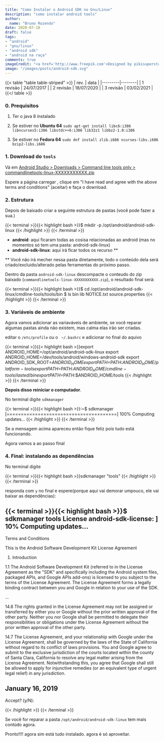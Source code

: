 ```yaml
---
title: "Como Instalar o Android SDK no Gnu/Linux"
description: "como instalar android tools"
author:
  name: "Bruno Rozendo"
date: 2020-07-18
draft: false
tags:
- "android"
- "gnu/linux"
- "android sdk"
- "android na raça"
comments: true
imageCredit: "<a href='http://www.freepik.com'>Designed by pikisuperstar / Freepik</a>"
image: "/images/posts/android-sdk.svg"
---
```



{{< table "table table-striped" >}}
| rev.  | data |
|---------|--------|
| 1 revisão      | 24/07/2017    |
| 2 revisão      | 18/07/2020    |
| 3 revisão      | 03/02/2021    |
{{</ table >}}


### 0. Prequisitos

 1. Ter o java 8 instalado


 2. Se estiver no __Ubuntu 64__
	```sudo apt-get install libc6:i386 libncurses5:i386 libstdc++6:i386 lib32z1 libbz2-1.0:i386```

 2. Se estiver no __Fedora 64__
	```sudo dnf install zlib.i686 ncurses-libs.i686 bzip2-libs.i686```




### 1. Download do `tools`


Vá em [Android Studio > Downloads > Command line tools only > commandlinetools-linux-XXXXXXXXXXX.zip](https://developer.android.com/studio#downloads)

Espere a página carregar , clique em "I have read and agree with the above terms and conditions" (aceitar) e  faça o download.


### 2. Estrutura

Depois de baixado criar a seguinte estrutura de pastas (você pode fazer a sua.)


{{< terminal >}}{{< highlight bash >}}$ mkdir -p /opt/android/android-sdk-linux
{{< /highlight >}}
{{< /terminal >}}


 - __android__: aqui ficaram todas as cosisa relacionadas ao android (mas no momentos só tem uma pasta: android-sdk-linux)
 - __android-sdk-linux__: aqui irá ficar todos os recurso **

** Você não irá mecher nessa pasta diretamente, todo o conteúdo dela será criado/excluido/alterado pelas ferramentas do próximo passo.



Dentro da pasta `android-sdk-linux` descompacte o conteudo do zip baixado (`commandlinetools-linux-XXXXXXXXXXX.zip`), o resultado final será:

{{< terminal >}}{{< highlight bash >}}$ cd /opt/android/android-sdk-linux/cmdline-tools/tools/bin
$ ls
bin  lib  NOTICE.txt  source.properties
{{< /highlight >}}
{{< /terminal >}}


### 3. Variáveis de ambiente


Agora vamos adicionar as variaváveis de ambiente, se você reparar algumas pastas ainda não existem, mas calma elas irão ser criadas.

editar o `/etc/profile` ou o ` ~/.bashrc` e adicionar no final do aquivo

{{< terminal >}}{{< highlight bash >}}export ANDROID_HOME=/opt/android/android-sdk-linux
export ANDROID_HOME=/dev/tools/android/windows-android-sdk
export ANDROID_SDK_ROOT=$ANDROID_HOME
export PATH=$PATH:$ANDROID_HOME/platform-tools
export PATH=$PATH:$ANDROID_HOME/cmdline-tools/lasted/bin
export PATH=$PATH:$ANDROID_HOME/tools
{{< /highlight >}}
{{< /terminal >}}


__Depois disso reiniciar o computador__.



No terminal digite `sdkmanager`


{{< terminal >}}{{< highlight bash >}}:~$ sdkmanager
[=======================================] 100% Computing updates...
{{< /highlight >}}
{{< /terminal >}}



Se a mensagem acima apareceu então fique feliz pois tudo está funcionando.


Agora vamos a ao passo final

### 4. Final: instalando as dependências


No terminal digite

{{< terminal >}}{{< highlight bash >}}sdkmanager "tools"
{{< /highlight >}}
{{< /terminal >}}


responda com `y` no final e espere(porque aqui vai demorar umpouco, ele vai baixar as dependências):

{{< terminal >}}{{< highlight bash >}}$ sdkmanager tools
License android-sdk-license:            ] 10% Computing updates...              
---------------------------------------
Terms and Conditions

This is the Android Software Development Kit License Agreement

1. Introduction

1.1 The Android Software Development Kit (referred to in the License Agreement as the "SDK" and specifically including the Android system files, packaged APIs, and Google APIs add-ons) is licensed to you subject to the terms of the License Agreement. The License Agreement forms a legally binding contract between you and Google in relation to your use of the SDK.

...

14.6 The rights granted in the License Agreement may not be assigned or transferred by either you or Google without the prior written approval of the other party. Neither you nor Google shall be permitted to delegate their responsibilities or obligations under the License Agreement without the prior written approval of the other party.

14.7 The License Agreement, and your relationship with Google under the License Agreement, shall be governed by the laws of the State of California without regard to its conflict of laws provisions. You and Google agree to submit to the exclusive jurisdiction of the courts located within the county of Santa Clara, California to resolve any legal matter arising from the License Agreement. Notwithstanding this, you agree that Google shall still be allowed to apply for injunctive remedies (or an equivalent type of urgent legal relief) in any jurisdiction.


January 16, 2019
---------------------------------------
Accept? (y/N):


{{< /highlight >}}
{{< /terminal >}}


Se você for reparar a pasta `/opt/android/android-sdk-linux` tem mais contúdo agora.

Pronto!!!! agora sim está tudo instalado. agora é só aproveitar.
